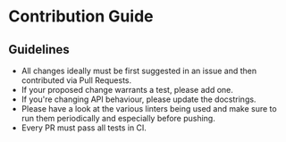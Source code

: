 # Contribution Guide

## Guidelines

* All changes ideally must be first suggested in an issue and then contributed via Pull Requests.
* If your proposed change warrants a test, please add one.
* If you're changing API behaviour, please update the docstrings.
* Please have a look at the various linters being used and make sure to run them periodically and especially before pushing.
* Every PR must pass all tests in CI.
